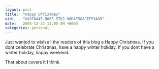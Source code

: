 ```yaml
---
layout: post
title:  "Happy Christmas"
uid:	"8A97A845-D06F-57D2-06DAE588CEF53ADD"
date:   2005-12-23 11:05 AM +0000
categories: personal
---
```

Just wanted to wish all the readers of this blog a Happy Christmas. If you dont celebrate Christmas, have a happy winter holiday. If you dont have a winter holiday, happy weekend.

That about covers it I think.